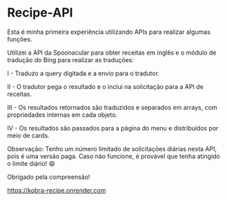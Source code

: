 # Recipe-API

Esta é minha primeira experiência utilizando APIs para realizar algumas funções.

Utilizei a API da Spoonacular para obter receitas em inglês e o módulo de tradução do Bing para realizar as traduções:

I - Traduzo a query digitada e a envio para o tradutor.

II - O tradutor pega o resultado e o inclui na solicitação para a API de receitas.

III - Os resultados retornados são traduzidos e separados em arrays, com propriedades internas em cada objeto.

IV - Os resultados são passados para a página do menu e distribuídos por meio de cards.

Observação: Tenho um número limitado de solicitações diárias nesta API, pois é uma versão paga. Caso não funcione, é provável que tenha atingido o limite diário! 😄

Obrigado pela compreensão!

https://kobra-recipe.onrender.com
